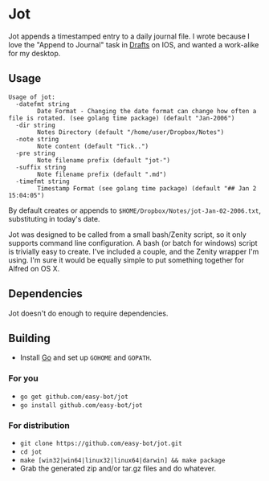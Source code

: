 # Jot

Jot appends a timestamped entry to a daily journal file. I wrote because I love
the "Append to Journal" task in [Drafts](http://agiletortoise.com/drafts/) on
IOS, and wanted a work-alike for my desktop.

## Usage

```
Usage of jot:
  -datefmt string
    	Date Format - Changing the date format can change how often a file is rotated. (see golang time package) (default "Jan-2006")
  -dir string
    	Notes Directory (default "/home/user/Dropbox/Notes")
  -note string
    	Note content (default "Tick..")
  -pre string
    	Note filename prefix (default "jot-")
  -suffix string
    	Note filename prefix (default ".md")
  -timefmt string
    	Timestamp Format (see golang time package) (default "## Jan 2 15:04:05")
```

By default creates or appends to `$HOME/Dropbox/Notes/jot-Jan-02-2006.txt`,
substituting in today's date.

Jot was designed to be called from a small bash/Zenity script, so it only
supports command line configuration. A bash (or batch for windows) script
is trivially easy to create. I've included a couple, and the Zenity wrapper
I'm using. I'm sure it would be equally simple to put something together for
Alfred on OS X.

## Dependencies

Jot doesn't do enough to require dependencies.

## Building

* Install [Go](https://golang.org/) and set up `GOHOME` and `GOPATH`.

### For you
* `go get github.com/easy-bot/jot`
* `go install github.com/easy-bot/jot`

### For distribution
* `git clone https://github.com/easy-bot/jot.git`
* `cd jot`
* `make [win32|win64|linux32|linux64|darwin] && make package`
* Grab the generated zip and/or tar.gz files and do whatever.
